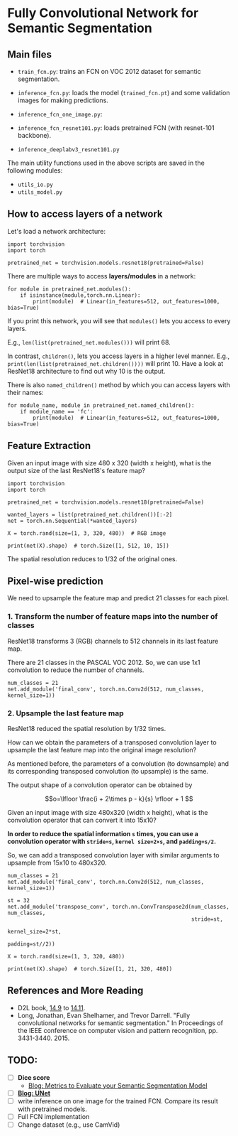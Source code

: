 # Fully Convolutional Network for Semantic Segmentation


## Main files

* `train_fcn.py`: trains an FCN on VOC 2012 dataset for semantic segmentation.

* `inference_fcn.py`: loads the model (`trained_fcn.pt`) and some validation images 
for making predictions.  

* `inference_fcn_one_image.py`:

* `inference_fcn_resnet101.py`: loads pretrained FCN (with resnet-101 backbone).

* `inference_deeplabv3_resnet101.py`


The main utility functions used in the above scripts are saved in the following modules:
- `utils_io.py`
- `utils_model.py`


## How to access layers of a network

Let's load a network architecture:

```
import torchvision
import torch

pretrained_net = torchvision.models.resnet18(pretrained=False)
```

There are multiple ways to access **layers/modules** in a network:

```
for module in pretrained_net.modules():
    if isinstance(module,torch.nn.Linear):
        print(module)  # Linear(in_features=512, out_features=1000, bias=True)
```

If you print this network, you will see that `modules()` lets you access to every layers.

E.g., `len(list(pretrained_net.modules()))` will print 68.

In contrast, `children()`, lets you access layers in a higher level manner. 
E.g., `print(len(list(pretrained_net.children())))` will print 10. 
Have a look at ResNet18 architecture to find out why 10 is the output.  

There is also `named_children()` method by which you can access layers with their names:

```
for module_name, module in pretrained_net.named_children():
    if module_name == 'fc':
        print(module)  # Linear(in_features=512, out_features=1000, bias=True)
```


## Feature Extraction

Given an input image with size 480 x 320 (width x height), what is the output 
size of the last ResNet18's feature map?
```
import torchvision
import torch

pretrained_net = torchvision.models.resnet18(pretrained=False)

wanted_layers = list(pretrained_net.children())[:-2]
net = torch.nn.Sequential(*wanted_layers)

X = torch.rand(size=(1, 3, 320, 480))  # RGB image

print(net(X).shape)  # torch.Size([1, 512, 10, 15])
```
The spatial resolution reduces to 1/32 of the original ones. 


## Pixel-wise prediction

We need to upsample the feature map and predict 21 classes for each pixel. 

### 1. Transform the number of feature maps into the number of classes

ResNet18 transforms 3 (RGB) channels to 512 channels in its last feature map.

There are 21 classes in the PASCAL VOC 2012. So, we can use 1x1 convolution 
to reduce the number of channels.

```
num_classes = 21
net.add_module('final_conv', torch.nn.Conv2d(512, num_classes, kernel_size=1))
```


### 2. Upsample the last feature map

ResNet18 reduced the spatial resolution by 1/32 times. 

How can we obtain the parameters of a transposed convolution 
layer to upsample the last feature map into the original image resolution?  

As mentioned before, the parameters of a convolution (to downsample) and its corresponding 
transposed convolution (to upsample) is the same.

The output shape of a convolution operator can be obtained by

$$o=\lfloor \frac{i + 2\times p - k}{s} \rfloor + 1 $$

Given an input image with size 480x320 (width x height), 
what is the convolution operator that can convert it into 15x10?

**In order to reduce the spatial information `s` times, you can use a convolution operator with
`stride=s`, `kernel size=2×s`, and `padding=s/2`.**

So, we can add a transposed convolution layer with similar arguments to upsample from 15x10 to 480x320.

```
num_classes = 21
net.add_module('final_conv', torch.nn.Conv2d(512, num_classes, kernel_size=1))

st = 32
net.add_module('transpose_conv', torch.nn.ConvTranspose2d(num_classes, num_classes,
                                                          stride=st, 
                                                          kernel_size=2*st, 
                                                          padding=st//2))
                                    
X = torch.rand(size=(1, 3, 320, 480))

print(net(X).shape)  # torch.Size([1, 21, 320, 480])
```


## References and More Reading

- D2L book, [14.9](https://d2l.ai/chapter_computer-vision/semantic-segmentation-and-dataset.html) to [14.11](https://d2l.ai/chapter_computer-vision/fcn.html).
- Long, Jonathan, Evan Shelhamer, and Trevor Darrell. "Fully convolutional networks for semantic segmentation." In Proceedings of the IEEE conference on computer vision and pattern recognition, pp. 3431-3440. 2015.

## TODO:

- [ ] **Dice score**
  - [Blog: Metrics to Evaluate your Semantic Segmentation Model](https://towardsdatascience.com/metrics-to-evaluate-your-semantic-segmentation-model-6bcb99639aa2)
- [ ] **[Blog: UNet](https://medium.com/towards-data-science/u-net-b229b32b4a71)**
- [ ] write inference on one image for the trained FCN. Compare its result with pretrained models.
- [ ] Full FCN implementation
- [ ] Change dataset (e.g., use CamVid)